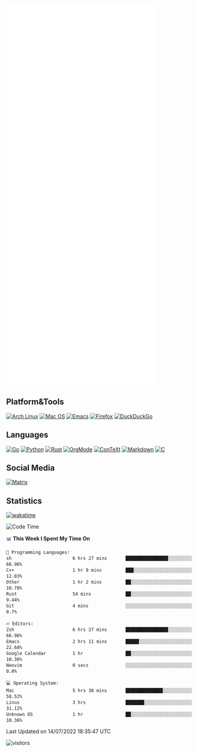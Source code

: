 ![Metrics](https://github.com/SteamedFish/SteamedFish/blob/master/github-metrics.svg)

## Platform&Tools

[![Arch Linux](https://img.shields.io/badge/ArchLinux-1793D1?logo=arch-linux&logoColor=fff&style=flat-square)](https://archlinux.org/)
[![Mac OS](https://img.shields.io/badge/MacOS-000000?style=flat-square&logo=macos&logoColor=F0F0F0)](https://www.apple.com/macos/)
[![Emacs](https://img.shields.io/badge/Emacs-%237F5AB6.svg?&style=flat-square&logo=gnu-emacs&logoColor=white)](https://www.gnu.org/software/emacs/)
[![Firefox](https://img.shields.io/badge/Firefox-FF7139?style=flat-square&logo=Firefox-Browser&logoColor=white)](https://firefox.com/)
[![DuckDuckGo](https://img.shields.io/badge/DuckDuckGo-DE5833?style=flat-square&logo=DuckDuckGo&logoColor=white)](https://duckduckgo.com/)

## Languages

[![Go](https://img.shields.io/badge/Golang-%2300ADD8.svg?style=flat-square&logo=go&logoColor=white)](https://golang.org/)
[![Python](https://img.shields.io/badge/Python-3670A0?style=flat-square&logo=python&logoColor=ffdd54)](https://www.python.org/)
[![Rust](https://img.shields.io/badge/Rust-%23000000.svg?style=flat-square&logo=rust&logoColor=white)](https://www.rust-lang.org/)
[![OrgMode](https://img.shields.io/badge/OrgMode-%23000000.svg?style=flat-square&logo=org&logoColor=white)](https://orgmode.org/)
[![ConTeXt](https://img.shields.io/badge/ConTeXt-%23008080.svg?style=flat-square&logo=latex&logoColor=white)](https://contextgarden.net/)
[![Markdown](https://img.shields.io/badge/MarkDown-%23000000.svg?style=flat-square&logo=markdown&logoColor=white)](https://daringfireball.net/projects/markdown/)
[![C](https://img.shields.io/badge/C-%2300599C.svg?style=flat-square&logo=c&logoColor=white)](https://www.iso.org/standard/74528.html)

## Social Media

[![Matrix](https://img.shields.io/badge/SteamedFish-2CA5E0?style=social&logo=matrix&logoColor=black)](https://matrix.to/#/@i:steamedfish.org)

## Statistics
[![wakatime](https://wakatime.com/badge/user/168280d6-fcf2-4b4f-ad3a-dc4612f35b38.svg)](https://wakatime.com/@168280d6-fcf2-4b4f-ad3a-dc4612f35b38)

<!--START_SECTION:waka-->
![Code Time](http://img.shields.io/badge/Code%20Time-1%2C924%20hrs%2058%20mins-blue)

📊 **This Week I Spent My Time On** 

```text
💬 Programming Languages: 
sh                       6 hrs 27 mins       ████████████████░░░░░░░░░   66.96% 
C++                      1 hr 9 mins         ███░░░░░░░░░░░░░░░░░░░░░░   12.03% 
Other                    1 hr 2 mins         ██░░░░░░░░░░░░░░░░░░░░░░░   10.78% 
Rust                     54 mins             ██░░░░░░░░░░░░░░░░░░░░░░░   9.44% 
Git                      4 mins              ░░░░░░░░░░░░░░░░░░░░░░░░░   0.7%

🔥 Editors: 
Zsh                      6 hrs 27 mins       ████████████████░░░░░░░░░   66.96% 
Emacs                    2 hrs 11 mins       █████░░░░░░░░░░░░░░░░░░░░   22.68% 
Google Calendar          1 hr                ██░░░░░░░░░░░░░░░░░░░░░░░   10.36% 
Neovim                   0 secs              ░░░░░░░░░░░░░░░░░░░░░░░░░   0.0%

💻 Operating System: 
Mac                      5 hrs 38 mins       ██████████████░░░░░░░░░░░   58.52% 
Linux                    3 hrs               ███████░░░░░░░░░░░░░░░░░░   31.12% 
Unknown OS               1 hr                ██░░░░░░░░░░░░░░░░░░░░░░░   10.36%

```


 Last Updated on 14/07/2022 18:35:47 UTC
<!--END_SECTION:waka-->

![visitors](https://visitor-badge.laobi.icu/badge?page_id=SteamedFish.SteamedFish)
